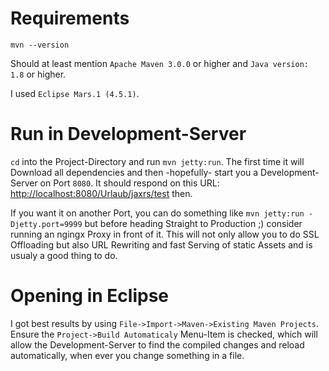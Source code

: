 # Requirements

    mvn --version


Should at least mention `Apache Maven 3.0.0` or higher and `Java version: 1.8` or higher.

I used `Eclipse Mars.1 (4.5.1)`.

# Run in Development-Server
`cd` into the Project-Directory and run `mvn jetty:run`. The first time it will Download all dependencies and then -hopefully- start you a Development-Server on Port `8080`. It should respond on this URL: <http://localhost:8080/Urlaub/jaxrs/test> then.

If you want it on another Port, you can do something like `mvn jetty:run -Djetty.port=9999`  but before heading Straight to Production ;) consider running an ngingx Proxy in front of it. This will not only allow you to do SSL Offloading but also URL Rewriting and fast Serving of static Assets and is usualy a good thing to do.  

# Opening in Eclipse
I got best results by using `File->Import->Maven->Existing Maven Projects`. Ensure the `Project->Build Automaticaly` Menu-Item is checked, which will allow the Development-Server to find the compiled changes and reload automatically, when ever you change something in a file.

